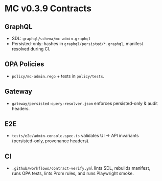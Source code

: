 # MC v0.3.9 Contracts

## GraphQL

- SDL: `graphql/schema/mc-admin.graphql`
- Persisted-only: hashes in `graphql/persisted/*.graphql`, manifest resolved during CI.

## OPA Policies

- `policy/mc-admin.rego` + tests in `policy/tests`.

## Gateway

- `gateway/persisted-query-resolver.json` enforces persisted-only & audit headers.

## E2E

- `tests/e2e/admin-console.spec.ts` validates UI → API invariants (persisted-only, provenance headers).

## CI

- `.github/workflows/contract-verify.yml` lints SDL, rebuilds manifest, runs OPA tests, lints Prom rules, and runs Playwright smoke.
